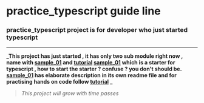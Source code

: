 # practice_typescript guide line
### practice_typescript project is for developer who just started typescript
-----------------------
**_This project has just started , it has only two sub module right now , name with [sample_01](/sample_01) and  [tutorial](/tutorial) [sample_01](/sample_01) which is a starter for typescript , how to start the starter ? confuse ? you don't should be. [sample_01](/sample_01) has elaborate description in its own readme file and for practising hands on code follow [tutorial](/tutorial) _** 

> _This project will grow with time passes_

